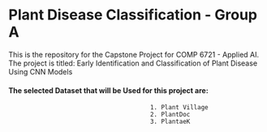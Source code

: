 # Plant Disease Classification - Group A
This is the repository for the Capstone Project for COMP 6721 - Applied AI.
The project is titled: Early Identification and Classification of Plant Disease Using CNN Models

 #### The selected Dataset that will be Used for this project are:
                                           1. Plant Village
                                           2. PlantDoc
                                           3. PlantaeK
